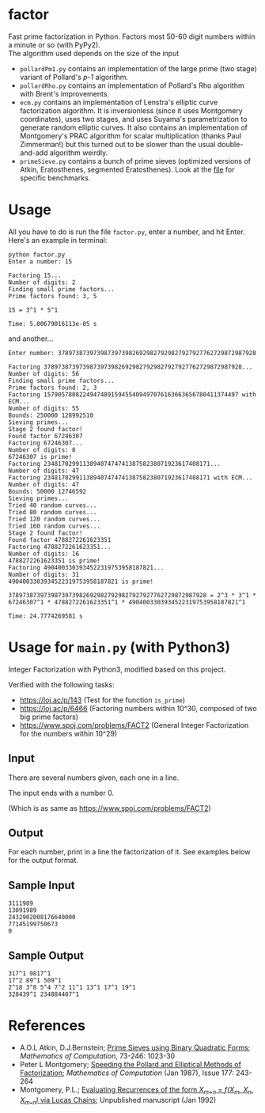 # factor

Fast prime factorization in Python. Factors most 50-60 digit numbers within a minute or so (with PyPy2).  
The algorithm used depends on the size of the input

* `pollardPm1.py` contains an implementation of the large prime (two stage) variant of Pollard's _p-1_ algorithm.
* `pollardRho.py` contains an implementation of Pollard's Rho algorithm with Brent's improvements. 
* `ecm.py` contains an implementation of Lenstra's elliptic curve factorization algorithm. It is inversionless (since it uses Montgomery coordinates), uses two stages, and uses Suyama's parametrization to generate random elliptic curves. It also contains an implementation of Montgomery's PRAC algorithm for scalar multiplication (thanks Paul Zimmerman!) but this turned out to be slower than the usual double-and-add algorithm weirdly.
* `primeSieve.py` contains a bunch of prime sieves (optimized versions of Atkin, Eratosthenes, segmented Eratosthenes). Look at the [file](https://github.com/nishanth17/factor/blob/master/primeSieve.py) for specific benchmarks.

# Usage
All you have to do is run the file `factor.py`, enter a number, and hit Enter. Here's an example in terminal:

    python factor.py
    Enter a number: 15

    Factoring 15...
    Number of digits: 2
    Finding small prime factors...
    Prime factors found: 3, 5

    15 = 3^1 * 5^1

    Time: 5.00679016113e-05 s

and another...

	Enter number: 37897387397398739739826929827929827927927762729872987928

	Factoring 37897387397398739739826929827929827927927762729872987928...
	Number of digits: 56
	Finding small prime factors...
	Prime factors found: 2, 3
	Factoring 1579057808224947489159455409497076163663656780411374497 with ECM...
	Number of digits: 55
	Bounds: 250000 128992510
	Sieving primes...
	Stage 2 found factor!
	Found factor 67246307
	Factoring 67246307...
	Number of digits: 8
	67246307 is prime!
	Factoring 23481702991138940747474138758238071923617408171...
	Number of digits: 47
	Factoring 23481702991138940747474138758238071923617408171 with ECM...
	Number of digits: 47
	Bounds: 50000 12746592
	Sieving primes...
	Tried 40 random curves...
	Tried 80 random curves...
	Tried 120 random curves...
	Tried 160 random curves...
	Stage 2 found factor!
	Found factor 4788272261623351
	Factoring 4788272261623351...
	Number of digits: 16
	4788272261623351 is prime!
	Factoring 4904003303934522319753958187821...
	Number of digits: 31
	4904003303934522319753958187821 is prime!

	37897387397398739739826929827929827927927762729872987928 = 2^3 * 3^1 * 67246307^1 * 4788272261623351^1 * 4904003303934522319753958187821^1

	Time: 24.7774269581 s

# Usage for `main.py` (with Python3)

Integer Factorization with Python3, modified based on this project.

Verified with the following tasks:

- https://loj.ac/p/143 (Test for the function `is_prime`)
- https://loj.ac/p/6466 (Factoring numbers within 10^30, composed of two big prime factors)
- https://www.spoj.com/problems/FACT2 (General Integer Factorization for the numbers within 10^29)

## Input

There are several numbers given, each one in a line.

The input ends with a number 0.

(Which is as same as https://www.spoj.com/problems/FACT2)

## Output

For each number, print in a line the factorization of it. See examples below for the output format.

## Sample Input

```
3111989
13091989
2432902008176640000
77145199750673
0
```

## Sample Output

```
317^1 9817^1
17^2 89^1 509^1
2^18 3^8 5^4 7^2 11^1 13^1 17^1 19^1
328439^1 234884407^1
```

# References
* A.O.L Atkin, D.J.Bernstein; [Prime Sieves using Binary Quadratic Forms](http://www.ams.org/journals/mcom/2004-73-246/S0025-5718-03-01501-1/S0025-5718-03-01501-1.pdf); *Mathematics of Computation*, 73-246: 1023-30
* Peter L Montgomery; [Speeding the Pollard and Elliptical Methods of Factorization](http://modular.math.washington.edu/edu/124/misc/montgomery.pdf); *Mathematics of Computation* (Jan 1987), Issue 177: 243-264
* Montgomery, P.L.; [Evaluating Recurrences of the form <i>X<sub>m+n</sub></i> = <i>f(X<sub>m</sub>, X<sub>n</sub>, X<sub>m-n</sub>)</i> via Lucas Chains](http://cr.yp.to/bib/1992/montgomery-lucas.ps); Unpublished manuscript (Jan 1992)




    
